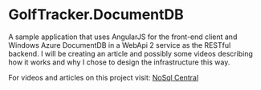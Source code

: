 # GolfTracker.DocumentDB
A sample application that uses AngularJS for the front-end client and Windows Azure DocumentDB in a WebApi 2 service as the RESTful backend.
I will be creating an article and possibly some videos describing how it works and why I chose to design the infrastructure this way.

For videos and articles on this project visit: [NoSql Central](http://www.nosqlcentral.net/Story/Search/videos)
